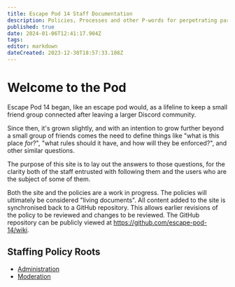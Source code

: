 ```yaml
---
title: Escape Pod 14 Staff Documentation
description: Policies, Processes and other P-words for perpetrating particularly pleasant peaceful places to pontificate
published: true
date: 2024-01-06T12:41:17.904Z
tags: 
editor: markdown
dateCreated: 2023-12-30T18:57:33.108Z
---
```


# Welcome to the Pod

Escape Pod 14 began, like an escape pod would, as a lifeline to keep a small friend group connected after leaving a larger Discord community. 

Since then, it's grown slightly, and with an intention to grow further beyond a small group of friends comes the need to define things like "what is this place _for_?", "what rules should it have, and how will they be enforced?", and other similar questions. 

The purpose of this site is to lay out the answers to those questions, for the clarity both of the staff entrusted with following them and the users who are the subject of some of them.

Both the site and the policies are a work in progress. The policies will ultimately be considered "living documents". All content added to the site is synchronised back to a GitHub repository. This allows earlier revisions of the policy to be reviewed and changes to be reviewed. The GitHub repository can be publicly viewed at https://github.com/escape-pod-14/wiki.

## Staffing Policy Roots

- [Administration](/administration/home)
- [Moderation](/moderation/home)